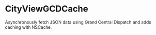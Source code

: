 # CityViewGCDCache
Asynchronously fetch JSON data using Grand Central Dispatch and adds caching with NSCache.
